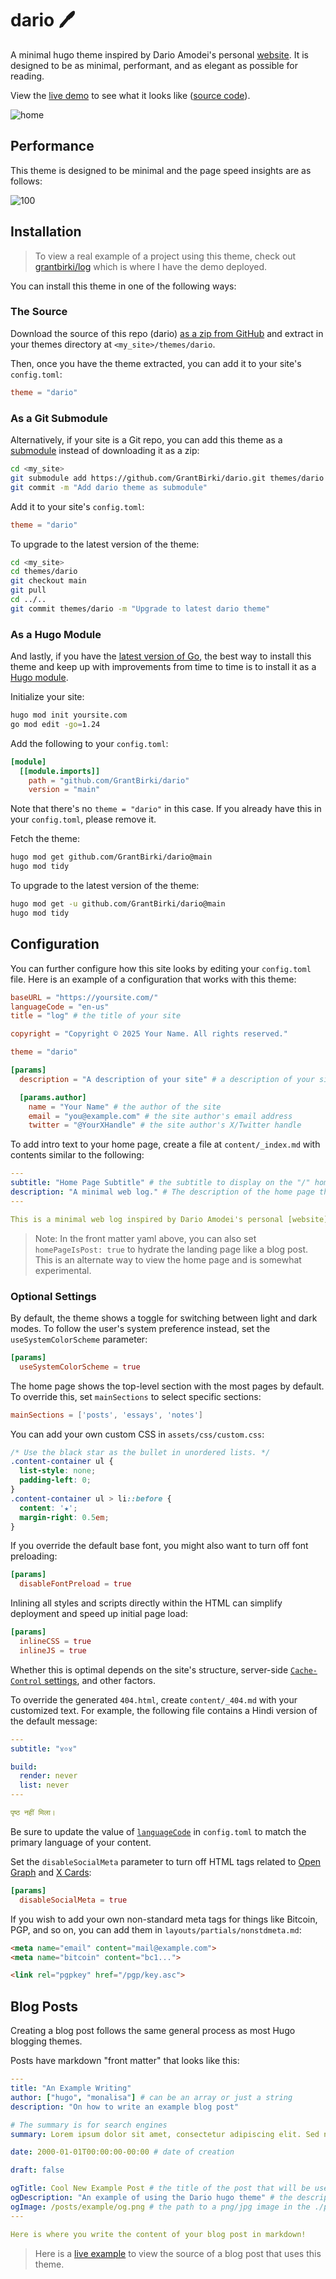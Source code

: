# dario 🖊️

A minimal hugo theme inspired by Dario Amodei's personal [website](https://darioamodei.com/). It is designed to be as minimal, performant, and as elegant as possible for reading.

View the [live demo](https://log.birki.io) to see what it looks like ([source code](https://github.com/GrantBirki/dario)).

![home](https://raw.githubusercontent.com/GrantBirki/dario/main/docs/assets/home.png)

## Performance

This theme is designed to be minimal and the page speed insights are as follows:

![100](https://raw.githubusercontent.com/GrantBirki/dario/main/docs/assets/100.png)

## Installation

> To view a real example of a project using this theme, check out [grantbirki/log](https://github.com/GrantBirki/log) which is where I have the demo deployed.

You can install this theme in one of the following ways:

### The Source

Download the source of this repo (dario) [as a zip from GitHub](https://github.com/GrantBirki/dario/archive/refs/heads/main.zip) and extract in your themes directory at `<my_site>/themes/dario`.

Then, once you have the theme extracted, you can add it to your site's `config.toml`:

```toml
theme = "dario"
```

### As a Git Submodule

Alternatively, if your site is a Git repo, you can add this theme as a [submodule](https://git-scm.com/book/en/v2/Git-Tools-Submodules) instead of downloading it as a zip:

```bash
cd <my_site>
git submodule add https://github.com/GrantBirki/dario.git themes/dario
git commit -m "Add dario theme as submodule"
```

Add it to your site's `config.toml`:

```toml
theme = "dario"
```

To upgrade to the latest version of the theme:

```bash
cd <my_site>
cd themes/dario
git checkout main
git pull
cd ../..
git commit themes/dario -m "Upgrade to latest dario theme"
```

### As a Hugo Module

And lastly, if you have the [latest version of Go](https://go.dev/doc/install), the best way to install this theme and keep up with improvements from time to time is to install it as a [Hugo module](https://gohugo.io/hugo-modules/).

Initialize your site:

```bash
hugo mod init yoursite.com
go mod edit -go=1.24
```

Add the following to your `config.toml`:

```toml
[module]
  [[module.imports]]
    path = "github.com/GrantBirki/dario"
    version = "main"
```

Note that there's no `theme = "dario"` in this case. If you already have this in your `config.toml`, please remove it.

Fetch the theme:

```bash
hugo mod get github.com/GrantBirki/dario@main
hugo mod tidy
```

To upgrade to the latest version of the theme:

```bash
hugo mod get -u github.com/GrantBirki/dario@main
hugo mod tidy
```

## Configuration

You can further configure how this site looks by editing your `config.toml` file. Here is an example of a configuration that works with this theme:

```toml
baseURL = "https://yoursite.com/"
languageCode = "en-us"
title = "log" # the title of your site

copyright = "Copyright © 2025 Your Name. All rights reserved."

theme = "dario"

[params]
  description = "A description of your site" # a description of your site that will be used in the meta tags

  [params.author]
    name = "Your Name" # the author of the site
    email = "you@example.com" # the site author's email address
    twitter = "@YourXHandle" # the site author's X/Twitter handle
```

To add intro text to your home page, create a file at `content/_index.md` with contents similar to the following:

```yaml
---
subtitle: "Home Page Subtitle" # the subtitle to display on the "/" homepage
description: "A minimal web log." # The description of the home page that will be used in the open graph meta tags
---

This is a minimal web log inspired by Dario Amodei's personal [website](https://darioamodei.com/). Add some more text here that will be displayed on your homepage (you can use markdown).
```

> Note: In the front matter yaml above, you can also set `homePageIsPost: true` to hydrate the landing page like a blog post. This is an alternate way to view the home page and is somewhat experimental.

### Optional Settings

By default, the theme shows a toggle for switching between light and dark modes. To follow the user's system preference instead, set the `useSystemColorScheme` parameter:

```toml
[params]
  useSystemColorScheme = true
```

The home page shows the top-level section with the most pages by default. To override this, set `mainSections` to select specific sections:

```toml
mainSections = ['posts', 'essays', 'notes']
```

You can add your own custom CSS in `assets/css/custom.css`:

```css
/* Use the black star as the bullet in unordered lists. */
.content-container ul {
  list-style: none;
  padding-left: 0;
}
.content-container ul > li::before {
  content: '★';
  margin-right: 0.5em;
}
```

If you override the default base font, you might also want to turn off font preloading:

```toml
[params]
  disableFontPreload = true
```

Inlining all styles and scripts directly within the HTML can simplify deployment and speed up initial page load:

```toml
[params]
  inlineCSS = true
  inlineJS = true
```

Whether this is optimal depends on the site's structure, server-side [`Cache-Control` settings](https://developer.mozilla.org/en-US/docs/Web/HTTP/Guides/Caching), and other factors.

To override the generated `404.html`, create `content/_404.md` with your customized text. For example, the following file contains a Hindi version of the default message:

```yaml
---
subtitle: "४०४"

build:
  render: never
  list: never
---

पृष्ठ नहीं मिला।
```

Be sure to update the value of [`languageCode`](https://gohugo.io/configuration/all/#languagecode) in `config.toml` to match the primary language of your content.

Set the `disableSocialMeta` parameter to turn off HTML tags related to [Open Graph](https://ogp.me) and [X Cards](https://developer.x.com/en/docs/x-for-websites/cards/overview/abouts-cards):

```toml
[params]
  disableSocialMeta = true
```

If you wish to add your own non-standard meta tags for things like Bitcoin,
PGP, and so on, you can add them in `layouts/partials/nonstdmeta.md`:

```html
<meta name="email" content="mail@example.com">
<meta name="bitcoin" content="bc1...">

<link rel="pgpkey" href="/pgp/key.asc">
```

## Blog Posts

Creating a blog post follows the same general process as most Hugo blogging themes.

Posts have markdown "front matter" that looks like this:

```yaml
---
title: "An Example Writing"
author: ["hugo", "monalisa"] # can be an array or just a string
description: "On how to write an example blog post"

# The summary is for search engines
summary: Lorem ipsum dolor sit amet, consectetur adipiscing elit. Sed neque elit, tristique placerat feugiat ac, facilisis vitae arcu. Proin eget egestas augue. Praesent ut sem nec arcu pellentesque aliquet. Duis dapibus diam vel metus tempus vulputate.

date: 2000-01-01T00:00:00-00:00 # date of creation

draft: false

ogTitle: Cool New Example Post # the title of the post that will be used in the open graph meta tags
ogDescription: "An example of using the Dario hugo theme" # the description of the post that will be used in the open graph meta tags
ogImage: /posts/example/og.png # the path to a png/jpg image in the ./posts/example directory to use as the open graph image
---

Here is where you write the content of your blog post in markdown!
```

> Here is a [live example](https://github.com/GrantBirki/log/blob/0893a8488426d0f910feefe0c69c49f3c10fc8c8/content/posts/example/index.md) to view the source of a blog post that uses this theme.
